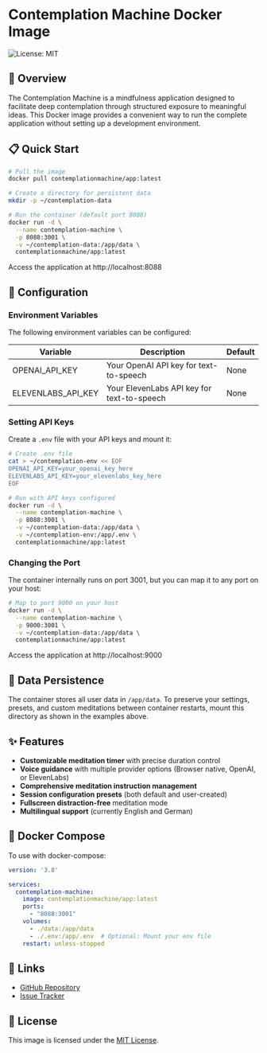 # Contemplation Machine Docker Image

![License: MIT](https://img.shields.io/badge/License-MIT-green.svg)

## 🧘 Overview

The Contemplation Machine is a mindfulness application designed to facilitate deep contemplation through structured exposure to meaningful ideas. This Docker image provides a convenient way to run the complete application without setting up a development environment.

## 📋 Quick Start

```bash
# Pull the image
docker pull contemplationmachine/app:latest

# Create a directory for persistent data
mkdir -p ~/contemplation-data

# Run the container (default port 8088)
docker run -d \
  --name contemplation-machine \
  -p 8088:3001 \
  -v ~/contemplation-data:/app/data \
  contemplationmachine/app:latest
```

Access the application at http://localhost:8088

## 🔧 Configuration

### Environment Variables

The following environment variables can be configured:

| Variable | Description | Default |
|----------|-------------|---------|
| OPENAI_API_KEY | Your OpenAI API key for text-to-speech | None |
| ELEVENLABS_API_KEY | Your ElevenLabs API key for text-to-speech | None |

### Setting API Keys

Create a `.env` file with your API keys and mount it:

```bash
# Create .env file
cat > ~/contemplation-env << EOF
OPENAI_API_KEY=your_openai_key_here
ELEVENLABS_API_KEY=your_elevenlabs_key_here
EOF

# Run with API keys configured
docker run -d \
  --name contemplation-machine \
  -p 8088:3001 \
  -v ~/contemplation-data:/app/data \
  -v ~/contemplation-env:/app/.env \
  contemplationmachine/app:latest
```

### Changing the Port

The container internally runs on port 3001, but you can map it to any port on your host:

```bash
# Map to port 9000 on your host
docker run -d \
  --name contemplation-machine \
  -p 9000:3001 \
  -v ~/contemplation-data:/app/data \
  contemplationmachine/app:latest
```

Access the application at http://localhost:9000

## 💾 Data Persistence

The container stores all user data in `/app/data`. To preserve your settings, presets, and custom meditations between container restarts, mount this directory as shown in the examples above.

## ✨ Features

- **Customizable meditation timer** with precise duration control
- **Voice guidance** with multiple provider options (Browser native, OpenAI, or ElevenLabs)
- **Comprehensive meditation instruction management**
- **Session configuration presets** (both default and user-created)
- **Fullscreen distraction-free** meditation mode
- **Multilingual support** (currently English and German)

## 🐳 Docker Compose

To use with docker-compose:

```yaml
version: '3.8'

services:
  contemplation-machine:
    image: contemplationmachine/app:latest
    ports:
      - "8088:3001"
    volumes:
      - ./data:/app/data
      - ./.env:/app/.env  # Optional: Mount your env file
    restart: unless-stopped
```

## 🔗 Links

- [GitHub Repository](https://github.com/ContemplationMachine/contemplation-machine)
- [Issue Tracker](https://github.com/ContemplationMachine/contemplation-machine/issues)

## 📜 License

This image is licensed under the [MIT License](https://github.com/ContemplationMachine/contemplation-machine/blob/main/LICENSE).